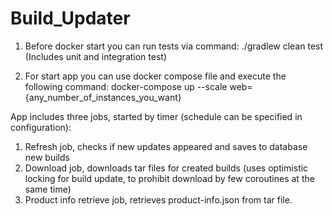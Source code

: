 # Build_Updater

1. Before docker start you can run tests via command: ./gradlew clean test
   (Includes unit and integration test)

2. For start app you can use docker compose file and execute the following command:
   docker-compose up --scale web={any_number_of_instances_you_want}

App includes three jobs, started by timer (schedule can be specified in configuration):

1. Refresh job, checks if new updates appeared and saves to database new builds
2. Download job, downloads tar files for created builds (uses optimistic locking for build update, to prohibit download
   by few coroutines at the same time)
3. Product info retrieve job, retrieves product-info.json from tar file.   
